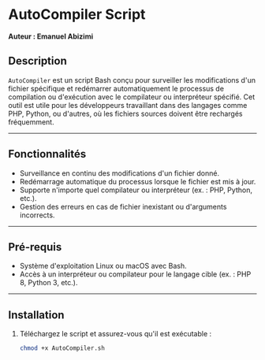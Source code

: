 # AutoCompiler Script

**Auteur : Emanuel Abizimi**

## Description

`AutoCompiler` est un script Bash conçu pour surveiller les modifications d'un fichier spécifique et redémarrer automatiquement le processus de compilation ou d'exécution avec le compilateur ou interpréteur spécifié. Cet outil est utile pour les développeurs travaillant dans des langages comme PHP, Python, ou d'autres, où les fichiers sources doivent être rechargés fréquemment.

---

## Fonctionnalités

- Surveillance en continu des modifications d'un fichier donné.
- Redémarrage automatique du processus lorsque le fichier est mis à jour.
- Supporte n'importe quel compilateur ou interpréteur (ex. : PHP, Python, etc.).
- Gestion des erreurs en cas de fichier inexistant ou d'arguments incorrects.

---

## Pré-requis

- Système d'exploitation Linux ou macOS avec Bash.
- Accès à un interpréteur ou compilateur pour le langage cible (ex. : PHP 8, Python 3, etc.).

---

## Installation

1. Téléchargez le script et assurez-vous qu'il est exécutable :
   ```bash
   chmod +x AutoCompiler.sh
